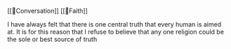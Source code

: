 [[🌳Conversation]] [[🌰Faith]]

I have always felt that there is one central truth that every human is aimed at. It is for this reason that I refuse to believe that any one religion could be the sole or best source of truth